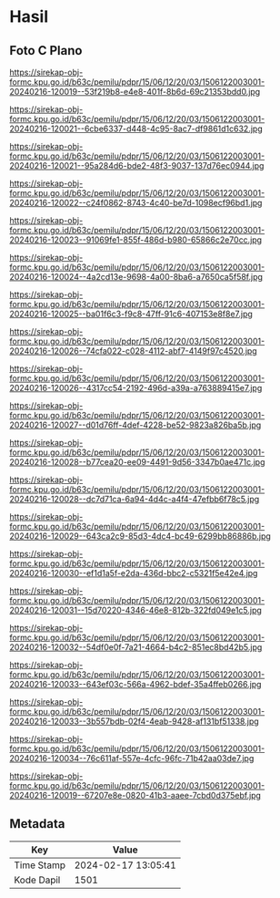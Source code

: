 # Hasil

## Foto C Plano

https://sirekap-obj-formc.kpu.go.id/b63c/pemilu/pdpr/15/06/12/20/03/1506122003001-20240216-120019--53f219b8-e4e8-401f-8b6d-69c21353bdd0.jpg

https://sirekap-obj-formc.kpu.go.id/b63c/pemilu/pdpr/15/06/12/20/03/1506122003001-20240216-120021--6cbe6337-d448-4c95-8ac7-df9861d1c632.jpg

https://sirekap-obj-formc.kpu.go.id/b63c/pemilu/pdpr/15/06/12/20/03/1506122003001-20240216-120021--95a284d6-bde2-48f3-9037-137d76ec0944.jpg

https://sirekap-obj-formc.kpu.go.id/b63c/pemilu/pdpr/15/06/12/20/03/1506122003001-20240216-120022--c24f0862-8743-4c40-be7d-1098ecf96bd1.jpg

https://sirekap-obj-formc.kpu.go.id/b63c/pemilu/pdpr/15/06/12/20/03/1506122003001-20240216-120023--91069fe1-855f-486d-b980-65866c2e70cc.jpg

https://sirekap-obj-formc.kpu.go.id/b63c/pemilu/pdpr/15/06/12/20/03/1506122003001-20240216-120024--4a2cd13e-9698-4a00-8ba6-a7650ca5f58f.jpg

https://sirekap-obj-formc.kpu.go.id/b63c/pemilu/pdpr/15/06/12/20/03/1506122003001-20240216-120025--ba01f6c3-f9c8-47ff-91c6-407153e8f8e7.jpg

https://sirekap-obj-formc.kpu.go.id/b63c/pemilu/pdpr/15/06/12/20/03/1506122003001-20240216-120026--74cfa022-c028-4112-abf7-4149f97c4520.jpg

https://sirekap-obj-formc.kpu.go.id/b63c/pemilu/pdpr/15/06/12/20/03/1506122003001-20240216-120026--4317cc54-2192-496d-a39a-a763889415e7.jpg

https://sirekap-obj-formc.kpu.go.id/b63c/pemilu/pdpr/15/06/12/20/03/1506122003001-20240216-120027--d01d76ff-4def-4228-be52-9823a826ba5b.jpg

https://sirekap-obj-formc.kpu.go.id/b63c/pemilu/pdpr/15/06/12/20/03/1506122003001-20240216-120028--b77cea20-ee09-4491-9d56-3347b0ae471c.jpg

https://sirekap-obj-formc.kpu.go.id/b63c/pemilu/pdpr/15/06/12/20/03/1506122003001-20240216-120028--dc7d71ca-6a94-4d4c-a4f4-47efbb6f78c5.jpg

https://sirekap-obj-formc.kpu.go.id/b63c/pemilu/pdpr/15/06/12/20/03/1506122003001-20240216-120029--643ca2c9-85d3-4dc4-bc49-6299bb86886b.jpg

https://sirekap-obj-formc.kpu.go.id/b63c/pemilu/pdpr/15/06/12/20/03/1506122003001-20240216-120030--ef1d1a5f-e2da-436d-bbc2-c5321f5e42e4.jpg

https://sirekap-obj-formc.kpu.go.id/b63c/pemilu/pdpr/15/06/12/20/03/1506122003001-20240216-120031--15d70220-4346-46e8-812b-322fd049e1c5.jpg

https://sirekap-obj-formc.kpu.go.id/b63c/pemilu/pdpr/15/06/12/20/03/1506122003001-20240216-120032--54df0e0f-7a21-4664-b4c2-851ec8bd42b5.jpg

https://sirekap-obj-formc.kpu.go.id/b63c/pemilu/pdpr/15/06/12/20/03/1506122003001-20240216-120033--643ef03c-566a-4962-bdef-35a4ffeb0266.jpg

https://sirekap-obj-formc.kpu.go.id/b63c/pemilu/pdpr/15/06/12/20/03/1506122003001-20240216-120033--3b557bdb-02f4-4eab-9428-af131bf51338.jpg

https://sirekap-obj-formc.kpu.go.id/b63c/pemilu/pdpr/15/06/12/20/03/1506122003001-20240216-120034--76c611af-557e-4cfc-96fc-71b42aa03de7.jpg

https://sirekap-obj-formc.kpu.go.id/b63c/pemilu/pdpr/15/06/12/20/03/1506122003001-20240216-120019--67207e8e-0820-41b3-aaee-7cbd0d375ebf.jpg


## Metadata

| Key        | Value               |
| ---------- | ------------------- |
| Time Stamp | 2024-02-17 13:05:41 |
| Kode Dapil | 1501                |



